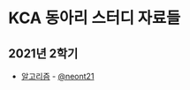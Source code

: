 KCA 동아리 스터디 자료들
===

2021년 2학기
---

- [알고리즘](2021/2학기/알고리즘) - [@neont21](https://github.com/neont21)

